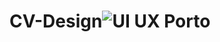 # CV-Design![UI UX Porto](https://user-images.githubusercontent.com/45222782/210127077-97dd039c-940c-449c-9de3-1f44887a24c7.png)
